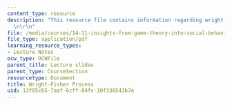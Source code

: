 ```yaml
---
content_type: resource
description: "This resource file contains information regarding wright-fisher process.\r\
  \n\r\n"
file: /media/courses/14-11-insights-from-game-theory-into-social-behavior-fall-2013/13f85c657aaf6cff84fc10f330543b7a_MIT14_11F13_Wright_Fisher.pdf
file_type: application/pdf
learning_resource_types:
- Lecture Notes
ocw_type: OCWFile
parent_title: Lecture slides
parent_type: CourseSection
resourcetype: Document
title: Wright-Fisher Process
uid: 13f85c65-7aaf-6cff-84fc-10f330543b7a
---
```

